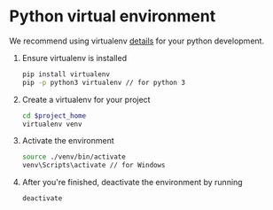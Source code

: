 # Python virtual environment

We recommend using virtualenv [details](http://docs.python-guide.org/en/latest/dev/virtualenvs/) for your python development. 
 
1. Ensure virtualenv is installed
   ```bash
   pip install virtualenv
   pip -p python3 virtualenv // for python 3
   ```
2. Create a virtualenv for your project
   ```bash
   cd $project_home
   virtualenv venv
   ```

3. Activate the environment
   ```bash
   source ./venv/bin/activate
   venv\Scripts\activate // for Windows
   ```
4. After you're finished, deactivate the environment by running
   ```bash
   deactivate
   ```
